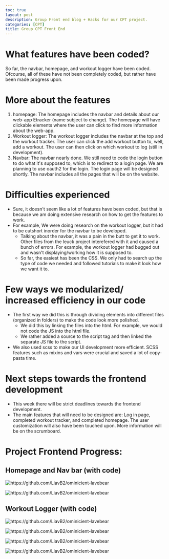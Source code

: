 ```yaml
---
toc: true
layout: post
description: Group Front end blog + Hacks for our CPT project.
categories: [CPT]
title: Group CPT Front End
---
```


# What features have been coded? 
So far, the navbar, homepage, and workout logger have been coded. Ofcourse, all of these have not been completely coded, but rather have been made progress upon. 

# More about the features
1. homepage: The homepage includes the navbar and details about our web-app Etracker (name subject to change). The homepage will have clickable elements where the user can click to find more information about the web-app. 
2. Workout logger: The workout logger includes the navbar at the top and the workout tracker. The user can click the add workout button to, well, add a workout. The user can then click on which workout to log (still in development).
3. Navbar: The navbar nearly done. We still need to code the login button to do what it's supposed to, which is to redirect to a login page. We are planning to use oauth2 for the login. The login page will be designed shortly. The navbar includes all the pages that will be on the website. 


# Difficulties experienced
- Sure, it doesn't seem like a lot of features have been coded, but that is because we am doing extensive research on how to get the features to work. 
- For example, We were doing research on the workout logger, but it had to be cutshort inorder for the navbar to be developed.
    - Talking about the navbar, it was a pain in the butt to get it to work. Other files from the leuck project interefered with it and caused a bunch of errors. For example, the workout logger had bugged out and wasn't displaying/working how it is supposed to. 
    - So far, the easiest has been the CSS. We only had to search up the type of code we needed and followed tutorials to make it look how we want it to. 

# Few ways we modularized/ increased efficiency in our code
- The first way we did this is through dividing elements into different files (organized in folders) to make the code look more polished. 
    - We did this by linking the files into the html. For example, we would not code the JS into the html file. 
    - We rather added a source to the script tag and then linked the separate JS file to the script. 
- We also used scss to make our UI development more efficient. SCSS features such as mixins and vars were crucial and saved a lot of copy-pasta time. 

# Next steps towards the frontend development
- This week there will be strict deadlines towards the frontend development. 
- The main features that will need to be designed are: Log in page, completed workout tracker, and completed homepage. The user customization will also have been touched upon. More information will be on the scrumboard. 

# Project Frontend Progress:

## Homepage and Nav bar (with code)

![]({{site.baseurl}}/images/cpt1.png "https://github.com/LiavB2/ominicient-lavebear") 

![]({{site.baseurl}}/images/cpt2.png "https://github.com/LiavB2/ominicient-lavebear") 

## Workout Logger (with code)

![]({{site.baseurl}}/images/cpt6.png "https://github.com/LiavB2/ominicient-lavebear") 

![]({{site.baseurl}}/images/cpt3.png "https://github.com/LiavB2/ominicient-lavebear") 

![]({{site.baseurl}}/images/cpt4.png "https://github.com/LiavB2/ominicient-lavebear") 

![]({{site.baseurl}}/images/cpt5.png "https://github.com/LiavB2/ominicient-lavebear") 